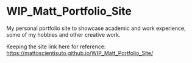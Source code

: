 # WIP_Matt_Portfolio_Site
My personal portfolio site to showcase academic and work experience, some of my hobbies and other creative work.

Keeping the site link here for reference:
https://mattoscientisuto.github.io/WIP_Matt_Portfolio_Site/

